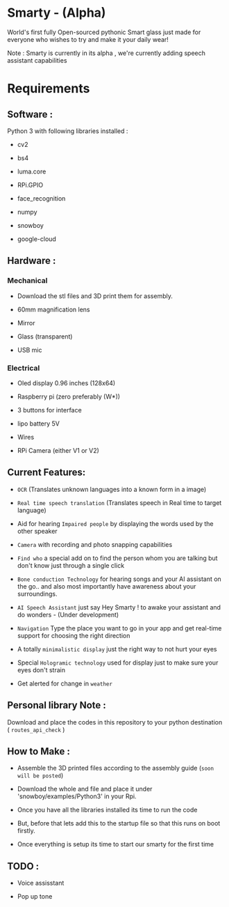 # Smarty -  (Alpha)

World's first fully Open-sourced pythonic Smart glass just made for everyone who wishes to try and make it your daily wear!

Note : Smarty is currently in its alpha , we're currently adding speech assistant capabilities 

# Requirements 

## Software :

Python 3 with following libraries installed :

* cv2

* bs4

* luma.core

* RPi.GPIO

* face_recognition

* numpy 

* snowboy

* google-cloud


## Hardware :

### Mechanical 

* Download the stl files and 3D print them for assembly.

* 60mm magnification lens

* Mirror

* Glass (transparent)

* USB mic 

### Electrical 

* Oled display 0.96 inches (128x64)

* Raspberry pi (zero preferably (W*))

* 3 buttons for interface

* lipo battery 5V 

* Wires

* RPi Camera (either V1 or V2)

## Current Features: 

* `OCR` (Translates unknown languages into a known form in a image)

* `Real time speech translation` (Translates speech in Real time to target language)

* Aid for hearing `Impaired people` by displaying the words used by the other speaker

* `Camera` with recording and photo snapping capabilities

* `Find who` a special add on to find the person whom you are talking but don't know just through a single click

* `Bone conduction Technology` for hearing songs and your AI assistant on the go.. and also most importantly have awareness about your surroundings.

* `AI Speech Assistant` just say Hey Smarty ! to awake your assistant and do wonders - (Under development)

* `Navigation` Type the place you want to go in your app and get real-time support for choosing the right direction

* A totally `minimalistic display` just the right way to not hurt your eyes

* Special `Hologramic technology` used for display just to make sure your eyes don't strain

* Get alerted for change in `weather`

## Personal library Note :

Download and place the codes in this repository to your python destination ( `routes_api_check` )

## How to Make :

* Assemble the 3D printed files according to the assembly guide (`soon will be posted`)

* Download the whole and file and place it under 'snowboy/examples/Python3' in your Rpi.

* Once you have all the libraries installed its time to run the code 

* But, before that lets add this to the startup file so that this runs on boot firstly.

* Once everything is setup its time to start our smarty for the first time 


## TODO :

* Voice assisstant 

* Pop up tone 

